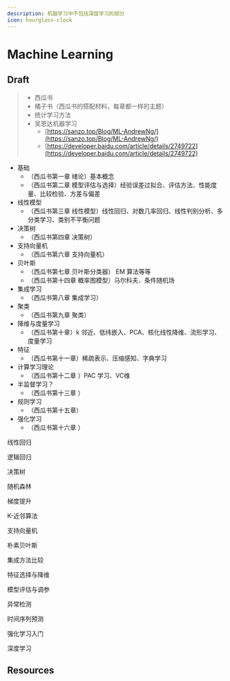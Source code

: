 ```yaml
---
description: 机器学习中不包括深度学习的部分
icon: hourglass-clock
---
```


# Machine Learning

## Draft

> * 西瓜书
> * 橘子书（西瓜书的搭配材料，每章都一样的主题）
> * 统计学习方法
> * 吴恩达机器学习
>   * [https://sanzo.top/Blog/ML-AndrewNg/](https://sanzo.top/Blog/ML-AndrewNg/)
>   * [https://developer.baidu.com/article/details/2749722](https://developer.baidu.com/article/details/2749722)

* 基础
  * （西瓜书第一章 绪论）基本概念
  * （西瓜书第二章 模型评估与选择）经验误差过拟合、评估方法、性能度量、比较检验、方差与偏差
* 线性模型
  * （西瓜书第三章 线性模型）线性回归、对数几率回归、线性判别分析、多分类学习、类别不平衡问题
* 决策树
  * （西瓜书第四章 决策树）
* 支持向量机
  * （西瓜书第六章 支持向量机）
* 贝叶斯
  * （西瓜书第七章 贝叶斯分类器） EM 算法等等
  * （西瓜书第十四章 概率图模型）马尔科夫、条件随机场
* 集成学习
  * （西瓜书第八章 集成学习）
* 聚类
  * （西瓜书第九章 聚类）
* 降维与度量学习
  * （西瓜书第十章）k 邻近、低纬嵌入、PCA、核化线性降维、流形学习、度量学习
* 特征
  * （西瓜书第十一章）稀疏表示、压缩感知、字典学习
* 计算学习理论
  * （西瓜书第十二章  ）PAC 学习、VC维
* 半监督学习？
  * （西瓜书第十三章  ）
* 规则学习
  * （西瓜书第十五章）
* 强化学习
  * （西瓜书第十六章 ）

线性回归

逻辑回归

决策树

随机森林

梯度提升

K-近邻算法

支持向量机

朴素贝叶斯

集成方法比较

特征选择与降维

模型评估与调参

异常检测

时间序列预测

强化学习入门

深度学习

## Resources

